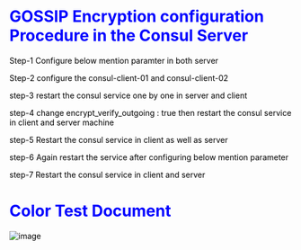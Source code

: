 # GOSSIP Encryption configuration Procedure in the Consul Server 

Step-1 Configure below mention paramter in  both server 


Step-2 configure the consul-client-01 and consul-client-02 



step-3 restart the consul service one by one in server and client




step-4 change encrypt_verify_outgoing : true then restart the consul service in client and server machine 




step-5 Restart the consul service in client as well as server 



step-6 Again restart the service after configuring below mention parameter





step-7  Restart the consul service in client and server 
# Color Test Document

<style>H1{color:Blue;}</style>
<style>H2{color:DarkOrange;}</style>
<style>p{color:Black;}</style>



![image](https://user-images.githubusercontent.com/47826916/128641182-ebd21ce0-10b9-437f-891b-7a576cf70932.png)
